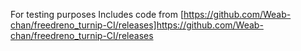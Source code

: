 For testing purposes
Includes code from [https://github.com/Weab-chan/freedreno_turnip-CI/releases]https://github.com/Weab-chan/freedreno_turnip-CI/releases